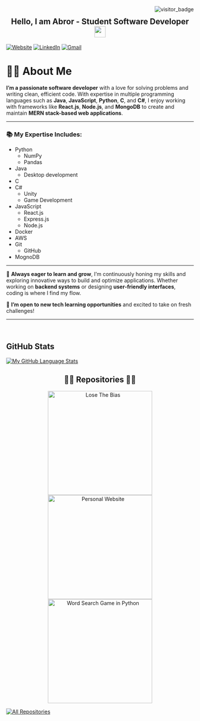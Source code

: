 <img align="right" src="https://api.visitorbadge.io/api/visitors?path=https%3A%2F%2Fgithub.com%2Fasralov&countColor=%23263759&style=default" alt="visitor_badge">
<h2 style="text-align: center;">
  Hello, I am Abror - Student Software Developer <img src="https://raw.githubusercontent.com/umenzi/umenzi/main/wave.gif" width="30px">
</h2>

[![Website](https://img.shields.io/badge/MY%20PAGE-VISIT-blue?style=for-the-badge&logo=google-chrome)](https://www.asralov.dev)
[![LinkedIn](https://img.shields.io/badge/LinkedIn-Connect-blue?style=for-the-badge&logo=linkedin)](https://www.linkedin.com/in/abrorjon-asralov/)
[![Gmail](https://img.shields.io/badge/Email-Contact-red?style=for-the-badge&logo=gmail)](mailto:asralov@arizona.edu?subject=Hello)
<br>
# 👨‍💻 About Me

**I’m a passionate software developer** with a love for solving problems and writing clean, efficient code. With expertise in multiple programming languages such as **Java**, **JavaScript**, **Python**, **C**, and **C#**, I enjoy working with frameworks like **React.js**, **Node.js**, and **MongoDB** to create and maintain **MERN stack-based web applications**.

---
### 📚 My Expertise Includes:
- Python
  - NumPy
  - Pandas
- Java
  - Desktop development
- C
- C#
  - Unity
  - Game Development
- JavaScript
  - React.js
  - Express.js
  - Node.js
- Docker
- AWS
- Git
  - GitHub
- MognoDB
---
🌱 **Always eager to learn and grow**, I’m continuously honing my skills and exploring innovative ways to build and optimize applications. Whether working on **backend systems** or designing **user-friendly interfaces**, coding is where I find my flow.

🔗 **I’m open to new tech learning opportunities** and excited to take on fresh challenges!

---
<br>

## GitHub Stats

[![My GitHub Language Stats](https://github-readme-stats.vercel.app/api/top-langs/?username=asralov&langs_count=5&theme=react&bg_color=1F222E&title_color=F85D7F&hide_border=true&icon_color=F8D866)]()

<h2 style="text-align: center;">👨‍💻 Repositories 👨‍💻</h2>
<!-- Repo info cards - https://github.com/anuraghazra/github-readme-stats -->
<p align="center">
  <a href="https://github.com/asralov/csc337-final-project">
    <img width="280" src="https://github-readme-stats.vercel.app/api/pin/?username=asralov&repo=csc337-final-project&theme=react&bg_color=1F222E&title_color=F85D7F&hide_border=true&icon_color=F8D866&show_icons=false" align="center" alt="Lose The Bias"/>
  </a>

  <a href="https://github.com/asralov/myPage">
    <img width="280" src="https://github-readme-stats.vercel.app/api/pin/?username=asralov&repo=myPage&theme=react&bg_color=1F222E&title_color=F85D7F&hide_border=true&icon_color=F8D866&show_icons=false&v=1" align="center" alt="Personal Website"/>
  </a>

  <a href="https://github.com/asralov/wordSearchGame">
    <img width="280" src="https://github-readme-stats.vercel.app/api/pin/?username=asralov&repo=wordSearchGame&theme=react&bg_color=1F222E&title_color=F85D7F&hide_border=true&icon_color=F8D866&show_icons=false&v=1" align="center" alt="Word Search Game in Python" />
  </a>
</p>

<a href="https://github.com/asralov?tab=repositories"><img alt="All Repositories" title="All Repositories" src="https://custom-icon-badges.demolab.com/badge/-Click%20Here%20For%20All%20My%20Repos-1F222E?style=for-the-badge&logoColor=white&logo=repo"/></a>

